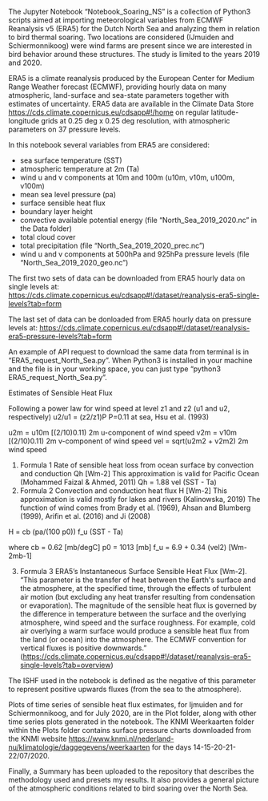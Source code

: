 The Jupyter Notebook “Notebook_Soaring_NS” is a collection of Python3 scripts aimed at importing meteorological variables from ECMWF Reanalysis v5 (ERA5) for the Dutch North Sea and analyzing them in relation to bird thermal soaring. Two locations are considered (IJmuiden and Schiermonnikoog) were wind farms are present since we are interested in bird behavior around these structures. The study is limited to the years 2019 and 2020.

ERA5 is a climate reanalysis produced by the European Center for Medium Range Weather forecast (ECMWF), providing hourly data on many atmospheric, land-surface and sea-state parameters together with estimates of uncertainty. ERA5 data are available in the Climate Data Store https://cds.climate.copernicus.eu/cdsapp#!/home on regular latitude-longitude grids at 0.25 deg x 0.25 deg resolution, with atmospheric parameters on 37 pressure levels.

In this notebook several variables from ERA5 are considered:
- sea surface temperature (SST)
- atmospheric temperature at 2m (Ta)
- wind u and v components at 10m and 100m (u10m, v10m, u100m, v100m) 
- mean sea level pressure (pa)
- surface sensible heat flux
- boundary layer height
- convective available potential energy (file “North_Sea_2019_2020.nc” in the Data folder)
- total cloud cover
- total precipitation (file “North_Sea_2019_2020_prec.nc”)
- wind u and v components at 500hPa and 925hPa pressure levels (file “North_Sea_2019_2020_geo.nc”)

The first two sets of data can be downloaded from ERA5 hourly data on single levels at:
https://cds.climate.copernicus.eu/cdsapp#!/dataset/reanalysis-era5-single-levels?tab=form

The last set of data can be donloaded from ERA5 hourly data on pressure levels at:
https://cds.climate.copernicus.eu/cdsapp#!/dataset/reanalysis-era5-pressure-levels?tab=form
 
An example of API request to download the same data from terminal is in “ERA5_request_North_Sea.py”. When Python3 is installed in your machine and the file is in your working space, you can just type “python3 ERA5_request_North_Sea.py”.


Estimates of Sensible Heat Flux

Following a power law for wind speed at level z1 and z2 (u1 and u2, respectively)
u2/u1 = (z2/z1)P                                   P=0.11 at sea, Hsu et al. (1993)

u2m = u10m [(2/10)0.11)                         2m u-component of wind speed
v2m = v10m [(2/10)0.11)                         2m v-component of wind speed
vel = sqrt(u2m2 + v2m2)                         2m wind speed

1) Formula 1
Rate of sensible heat loss from ocean surface by convection and conduction Qh [Wm-2]
This approximation is valid for Pacific Ocean (Mohammed Faizal & Ahmed, 2011)
Qh = 1.88 vel (SST - Ta)
2) Formula 2
Convection and conduction heat flux H [Wm-2] 
This approximation is valid mostly for lakes and rivers (Kalinowska, 2019)
The function of wind comes from Brady et al. (1969), Ahsan and Blumberg (1999), Arifin et al. (2016) and Ji (2008)

H = cb (pa/(100 p0)) f_u (SST - Ta)

where
cb   = 0.62                        [mb/degC]
p0   = 1013                        [mb]
f_u = 6.9 + 0.34 (vel2)            [Wm-2mb-1]


3) Formula 3
ERA5’s Instantaneous Surface Sensible Heat Flux [Wm-2]. “This parameter is the transfer of heat between the Earth's surface and the atmosphere, at the specified time, through the effects of turbulent air motion (but excluding any heat transfer resulting from condensation or evaporation). The magnitude of the sensible heat flux is governed by the difference in temperature between the surface and the overlying atmosphere, wind speed and the surface roughness. For example, cold air overlying a warm surface would produce a sensible heat flux from the land (or ocean) into the atmosphere. The ECMWF convention for vertical fluxes is positive downwards.” (https://cds.climate.copernicus.eu/cdsapp#!/dataset/reanalysis-era5-single-levels?tab=overview)

The ISHF used in the notebook is defined as the negative of this parameter to represent positive upwards fluxes (from the sea to the atmosphere).


Plots of time series of sensible heat flux estimates, for Ijmuiden and for Schiermonnikoog, and for July 2020, are in the Plot folder, along with other time series plots generated in the notebook. 
The KNMI Weerkaarten folder within the Plots folder contains surface pressure charts downloaded from the KNMI website https://www.knmi.nl/nederland-nu/klimatologie/daggegevens/weerkaarten for the days 14-15-20-21-22/07/2020.

Finally, a Summary has been uploaded to the repository that describes the methodology used and presets my results. It also provides a general picture of the atmospheric conditions related to bird soaring over the North Sea.
